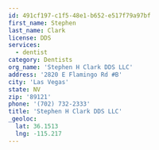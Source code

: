 ```yaml
---
id: 491cf197-c1f5-48e1-b652-e517f79a97bf
first_name: Stephen
last_name: Clark
license: DDS
services:
  - dentist
category: Dentists
org_name: 'Stephen H Clark DDS LLC'
address: '2820 E Flamingo Rd #B'
city: 'Las Vegas'
state: NV
zip: '89121'
phone: '(702) 732-2333'
title: 'Stephen H Clark DDS LLC'
_geoloc:
  lat: 36.1513
  lng: -115.217
---
```


